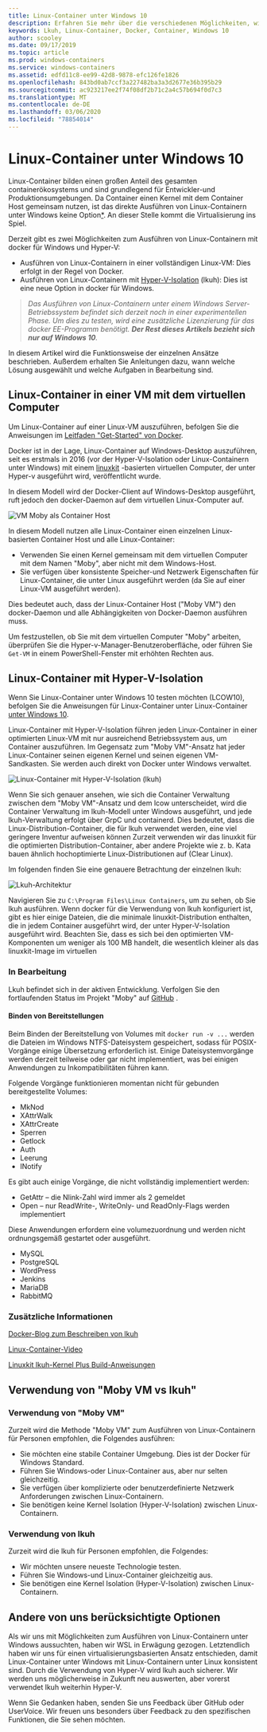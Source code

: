 ```yaml
---
title: Linux-Container unter Windows 10
description: Erfahren Sie mehr über die verschiedenen Möglichkeiten, wie Sie Hyper-V zum Ausführen von Linux-Containern unter Windows 10 verwenden können, als ob Sie System eigen sind.
keywords: Lkuh, Linux-Container, Docker, Container, Windows 10
author: scooley
ms.date: 09/17/2019
ms.topic: article
ms.prod: windows-containers
ms.service: windows-containers
ms.assetid: edfd11c8-ee99-42d8-9878-efc126fe1826
ms.openlocfilehash: 843bd0ab7ccf3a227482ba3a3d2677e36b395b29
ms.sourcegitcommit: ac923217ee2f74f08df2b71c2a4c57b694f0d7c3
ms.translationtype: MT
ms.contentlocale: de-DE
ms.lasthandoff: 03/06/2020
ms.locfileid: "78854014"
---
```

# <a name="linux-containers-on-windows-10"></a>Linux-Container unter Windows 10

Linux-Container bilden einen großen Anteil des gesamten containerökosystems und sind grundlegend für Entwickler-und Produktionsumgebungen.  Da Container einen Kernel mit dem Container Host gemeinsam nutzen, ist das direkte Ausführen von Linux-Containern unter Windows keine Option[*](linux-containers.md#other-options-we-considered).  An dieser Stelle kommt die Virtualisierung ins Spiel.

Derzeit gibt es zwei Möglichkeiten zum Ausführen von Linux-Containern mit docker für Windows und Hyper-V:

- Ausführen von Linux-Containern in einer vollständigen Linux-VM: Dies erfolgt in der Regel von Docker.
- Ausführen von Linux-Containern mit [Hyper-V-Isolation](../manage-containers/hyperv-container.md) (lkuh): Dies ist eine neue Option in docker für Windows.

> _Das Ausführen von Linux-Containern unter einem Windows Server-Betriebssystem befindet sich derzeit noch in einer experimentellen Phase. Um dies zu testen, wird eine zusätzliche Lizenzierung für das docker EE-Programm benötigt. **Der Rest dieses Artikels bezieht sich nur auf Windows 10**._

In diesem Artikel wird die Funktionsweise der einzelnen Ansätze beschrieben. Außerdem erhalten Sie Anleitungen dazu, wann welche Lösung ausgewählt und welche Aufgaben in Bearbeitung sind.

## <a name="linux-containers-in-a-moby-vm"></a>Linux-Container in einer VM mit dem virtuellen Computer

Um Linux-Container auf einer Linux-VM auszuführen, befolgen Sie die Anweisungen im [Leitfaden "Get-Started" von Docker](https://docs.docker.com/docker-for-windows/).

Docker ist in der Lage, Linux-Container auf Windows-Desktop auszuführen, seit es erstmals in 2016 (vor der Hyper-V-Isolation oder Linux-Containern unter Windows) mit einem [linuxkit](https://github.com/linuxkit/linuxkit) -basierten virtuellen Computer, der unter Hyper-v ausgeführt wird, veröffentlicht wurde.

In diesem Modell wird der Docker-Client auf Windows-Desktop ausgeführt, ruft jedoch den docker-Daemon auf dem virtuellen Linux-Computer auf.

![VM Moby als Container Host](media/MobyVM.png)

In diesem Modell nutzen alle Linux-Container einen einzelnen Linux-basierten Container Host und alle Linux-Container:

* Verwenden Sie einen Kernel gemeinsam mit dem virtuellen Computer mit dem Namen "Moby", aber nicht mit dem Windows-Host.
* Sie verfügen über konsistente Speicher-und Netzwerk Eigenschaften für Linux-Container, die unter Linux ausgeführt werden (da Sie auf einer Linux-VM ausgeführt werden).

Dies bedeutet auch, dass der Linux-Container Host ("Moby VM") den docker-Daemon und alle Abhängigkeiten von Docker-Daemon ausführen muss.

Um festzustellen, ob Sie mit dem virtuellen Computer "Moby" arbeiten, überprüfen Sie die Hyper-v-Manager-Benutzeroberfläche, oder führen Sie `Get-VM` in einem PowerShell-Fenster mit erhöhten Rechten aus.

## <a name="linux-containers-with-hyper-v-isolation"></a>Linux-Container mit Hyper-V-Isolation

Wenn Sie Linux-Container unter Windows 10 testen möchten (LCOW10), befolgen Sie die Anweisungen für Linux-Container unter Linux-Container [unter Windows 10](../quick-start/quick-start-windows-10-linux.md). 

Linux-Container mit Hyper-V-Isolation führen jeden Linux-Container in einer optimierten Linux-VM mit nur ausreichend Betriebssystem aus, um Container auszuführen. Im Gegensatz zum "Moby VM"-Ansatz hat jeder Linux-Container seinen eigenen Kernel und seinen eigenen VM-Sandkasten. Sie werden auch direkt von Docker unter Windows verwaltet.

![Linux-Container mit Hyper-V-Isolation (lkuh)](media/lcow-approach.png)

Wenn Sie sich genauer ansehen, wie sich die Container Verwaltung zwischen dem "Moby VM"-Ansatz und dem lcow unterscheidet, wird die Container Verwaltung im lkuh-Modell unter Windows ausgeführt, und jede lkuh-Verwaltung erfolgt über GrpC und containerd.  Dies bedeutet, dass die Linux-Distribution-Container, die für lkuh verwendet werden, eine viel geringere Inventur aufweisen können  Zurzeit verwenden wir das linuxkit für die optimierten Distribution-Container, aber andere Projekte wie z. b. Kata bauen ähnlich hochoptimierte Linux-Distributionen auf (Clear Linux).

Im folgenden finden Sie eine genauere Betrachtung der einzelnen lkuh:

![Lkuh-Architektur](media/lcow.png)

Navigieren Sie zu `C:\Program Files\Linux Containers`, um zu sehen, ob Sie lkuh ausführen. Wenn docker für die Verwendung von lkuh konfiguriert ist, gibt es hier einige Dateien, die die minimale linuxkit-Distribution enthalten, die in jedem Container ausgeführt wird, der unter Hyper-V-Isolation ausgeführt wird.  Beachten Sie, dass es sich bei den optimierten VM-Komponenten um weniger als 100 MB handelt, die wesentlich kleiner als das linuxkit-Image im virtuellen

### <a name="work-in-progress"></a>In Bearbeitung

Lkuh befindet sich in der aktiven Entwicklung. Verfolgen Sie den fortlaufenden Status im Projekt "Moby" auf [GitHub](https://github.com/moby/moby/issues/33850) .

#### <a name="bind-mounts"></a>Binden von Bereitstellungen

Beim Binden der Bereitstellung von Volumes mit `docker run -v ...` werden die Dateien im Windows NTFS-Dateisystem gespeichert, sodass für POSIX-Vorgänge einige Übersetzung erforderlich ist. Einige Dateisystemvorgänge werden derzeit teilweise oder gar nicht implementiert, was bei einigen Anwendungen zu Inkompatibilitäten führen kann.

Folgende Vorgänge funktionieren momentan nicht für gebunden bereitgestellte Volumes:

* MkNod
* XAttrWalk
* XAttrCreate
* Sperren
* Getlock
* Auth
* Leerung
* INotify

Es gibt auch einige Vorgänge, die nicht vollständig implementiert werden:

* GetAttr – die Nlink-Zahl wird immer als 2 gemeldet
* Open – nur ReadWrite-, WriteOnly- und ReadOnly-Flags werden implementiert

Diese Anwendungen erfordern eine volumezuordnung und werden nicht ordnungsgemäß gestartet oder ausgeführt.

* MySQL
* PostgreSQL
* WordPress
* Jenkins
* MariaDB
* RabbitMQ

### <a name="extra-information"></a>Zusätzliche Informationen

[Docker-Blog zum Beschreiben von lkuh](https://blog.docker.com/2017/11/docker-for-windows-17-11/)

[Linux-Container-Video](https://sec.ch9.ms/ch9/1e5a/08ff93f2-987e-4f8d-8036-2570dcac1e5a/LinuxContainer.mp4)

[Linuxkit lkuh-Kernel Plus Build-Anweisungen](https://github.com/linuxkit/lcow)

## <a name="when-to-use-moby-vm-vs-lcow"></a>Verwendung von "Moby VM vs lkuh"

### <a name="when-to-use-moby-vm"></a>Verwendung von "Moby VM"

Zurzeit wird die Methode "Moby VM" zum Ausführen von Linux-Containern für Personen empfohlen, die Folgendes ausführen:

- Sie möchten eine stabile Container Umgebung.  Dies ist der Docker für Windows Standard.
- Führen Sie Windows-oder Linux-Container aus, aber nur selten gleichzeitig.
- Sie verfügen über komplizierte oder benutzerdefinierte Netzwerk Anforderungen zwischen Linux-Containern.
- Sie benötigen keine Kernel Isolation (Hyper-V-Isolation) zwischen Linux-Containern.

### <a name="when-to-use-lcow"></a>Verwendung von lkuh

Zurzeit wird die lkuh für Personen empfohlen, die Folgendes:

- Wir möchten unsere neueste Technologie testen.
- Führen Sie Windows-und Linux-Container gleichzeitig aus.
- Sie benötigen eine Kernel Isolation (Hyper-V-Isolation) zwischen Linux-Containern.

## <a name="other-options-we-considered"></a>Andere von uns berücksichtigte Optionen

Als wir uns mit Möglichkeiten zum Ausführen von Linux-Containern unter Windows aussuchten, haben wir WSL in Erwägung gezogen. Letztendlich haben wir uns für einen virtualisierungsbasierten Ansatz entschieden, damit Linux-Container unter Windows mit Linux-Containern unter Linux konsistent sind. Durch die Verwendung von Hyper-V wird lkuh auch sicherer. Wir werden uns möglicherweise in Zukunft neu auswerten, aber vorerst verwendet lkuh weiterhin Hyper-V.

Wenn Sie Gedanken haben, senden Sie uns Feedback über GitHub oder UserVoice.  Wir freuen uns besonders über Feedback zu den spezifischen Funktionen, die Sie sehen möchten.
